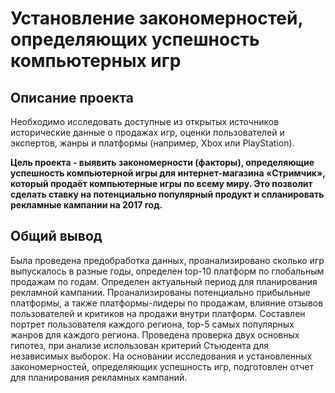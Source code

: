 # Установление закономерностей, определяющих успешность компьютерных игр
## Описание проекта
Необходимо исследовать доступные из открытых источников исторические данные о продажах игр, оценки пользователей и экспертов, жанры и платформы (например, Xbox или PlayStation).

**Цель проекта - выявить закономерности (факторы), определяющие успешность компьютерной игры для интернет-магазина «Стримчик», который продаёт компьютерные игры по всему миру. Это позволит сделать ставку на потенциально популярный продукт и спланировать рекламные кампании на 2017 год.**
## Общий вывод
Была проведена предобработка данных, проанализировано сколько игр выпускалось в разные годы, определен top-10 платформ по глобальным продажам по годам. Определен актуальный период для планирования рекламной кампании. Проанализированы потенциально прибыльные платформы, а также платформы-лидеры по продажам, влияние отзывов пользователей и критиков на продажи внутри платформ. Составлен портрет пользователя каждого региона, top-5 самых популярных жанров для каждого региона. Проведена проверка двух основных гипотез, при анализе использован критерий Стьюдента для независимых выборок. На основании исследования и установленных закономерностей, определяющих успешность игр, подготовлен отчет для планирования рекламных кампаний. 
